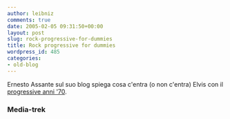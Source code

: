 ```yaml
---
author: leibniz
comments: true
date: 2005-02-05 09:31:50+00:00
layout: post
slug: rock-progressive-for-dummies
title: Rock progressive for dummies
wordpress_id: 485
categories:
- old-blog
---
```


Ernesto Assante sul suo blog spiega cosa c'entra (o non c'entra) Elvis con il [progressive anni '70](http://blog.repubblica.it/rblog/page/EAssante/20050204#20050235053554).




### Media-trek
